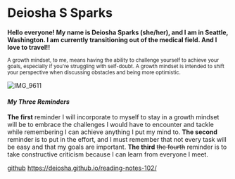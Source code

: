 # Deiosha S Sparks
**Hello everyone! My name is Deiosha Sparks (she/her), and I am in Seattle, Washington. I am currently transitioning out of the medical field. And I love to travel!!**	

<sub>A growth mindset, to me, means having the ability to challenge yourself to achieve your goals, especially if you're struggling with self-doubt. A growth mindset is intended to shift your perspective when discussing obstacles and being more optimistic.</sub>

![IMG_9611](https://user-images.githubusercontent.com/113928893/191133278-0ac6d516-273a-472d-ad94-eb347c200564.JPG)

#### *My Three Reminders* 
**The first** reminder I will incorporate to myself to stay in a growth mindset will be to embrace the challenges I would have to encounter and tackle while remembering I can achieve anything I put my mind to. **The second** reminder is to put in the effort, and I must remember that not every task will be easy and that my goals are important. **The third** ~~the fourth~~ reminder is to take constructive criticism because I can learn from everyone I meet. 

[github](https://github.com/deiosha) https://deiosha.github.io/reading-notes-102/
